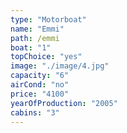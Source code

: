 ```yaml
---
type: "Motorboat"
name: "Emmi"
path: /emmi
boat: "1"
topChoice: "yes"
image: "./image/4.jpg"
capacity: "6"
airCond: "no"
price: "4100"
yearOfProduction: "2005"
cabins: "3"
---
```

